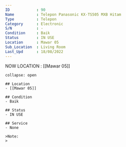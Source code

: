 ```yaml
---
ID            : 90
Name          : Telepon Panasonic KX-TS505 MXB Hitam
Type          : Telepon
Category      : Electronic
S/N           : -
Condition     : Baik
Status        : IN USE
Location      : Mawar 05
Sub_Location  : Living Room
Last_Upd      : 18/08/2022
---
```



NOW LOCATION : [[Mawar 05]]

```ad-History
collapse: open

## Location
- [[Mawar 05]]

## Condition
- Baik

## Status
- IN USE

## Service
- None

>Note:
>


```
